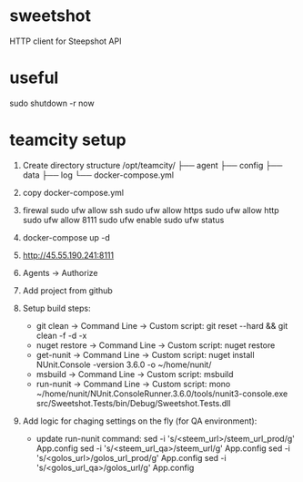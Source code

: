 # sweetshot
HTTP client for Steepshot API

# useful
sudo shutdown -r now

# teamcity setup
1) Create directory structure
/opt/teamcity/
├── agent
├── config
├── data
├── log
└── docker-compose.yml

2) copy docker-compose.yml

3) firewal
sudo ufw allow ssh
sudo ufw allow https
sudo ufw allow http
sudo ufw allow 8111
sudo ufw enable
sudo ufw status

4) docker-compose up -d

5) http://45.55.190.241:8111

6) Agents -> Authorize

7) Add project from github

8) Setup build steps:
    - git clean -> Command Line -> Custom script: git reset --hard && git clean -f -d -x
    - nuget restore -> Command Line -> Custom script: nuget restore
    - get-nunit -> Command Line -> Custom script: nuget install NUnit.Console -version 3.6.0 -o ~/home/nunit/
    - msbuild -> Command Line -> Custom script: msbuild
    - run-nunit -> Command Line -> Custom script: mono ~/home/nunit/NUnit.ConsoleRunner.3.6.0/tools/nunit3-console.exe src/Sweetshot.Tests/bin/Debug/Sweetshot.Tests.dll

9) Add logic for chaging settings on the fly (for QA environment):
    - update run-nunit command:
    sed -i 's/\<steem_url\>/steem_url_prod/g' App.config
    sed -i 's/\<steem_url_qa\>/steem_url/g' App.config
    sed -i 's/\<golos_url\>/golos_url_prod/g' App.config
    sed -i 's/\<golos_url_qa\>/golos_url/g' App.config